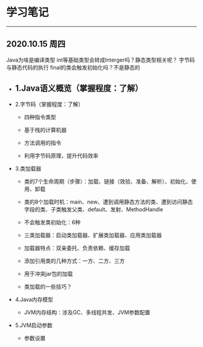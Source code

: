 # 学习笔记
***
## 2020.10.15 周四
Java为啥是编译类型
int等基础类型会转成Interger吗？静态类型相关呢？
字节码与静态代码的执行
final的类会触发初始化吗？不是静态的

- 1.Java语义概览（掌握程度：了解）
    - 
- 2.字节码（掌握程度：了解）
    - 四种指令类型
    - 基于栈的计算机器
    - 方法调用的指令

    - 利用字节码原理，提升代码效率

- 3.类加载器
    - 类的7个生命周期（步骤）：加载、链接（效验、准备、解析）、初始化、使用、卸载
    - 类的8个加载时机：main、new、遭到调用静态方法的类、遭到访问静态字段的类、子类触发父类、default、发射、MethodHandle
    - 不会触发类初始化：6种
    - 三类加载器：启动类加载器、扩展类加载器、应用类加载器
    - 加载器特点：双亲委托、负责依赖、缓存加载
    - 添加引用类的几种方式：一方、二方、三方

    - 用于冲突jar包的加载
    - 类加载的一些技巧？

- 4.Java内存模型
    - JVM内存结构：涉及GC、多线程并发、JVM参数配置

- 5.JVM启动参数
    - 参数设置
